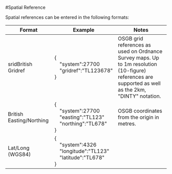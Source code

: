 #Spatial Reference

Spatial references can be entered in the following formats:

Format | Example | Notes
--- | --- | ---
sridBritish Gridref | {<br>&emsp;"system":27700<br>&emsp;"gridref":"TL123678"<br>} | OSGB grid references as used on Ordnance Survey maps. Up to 1m resolution (10-figure) references are supported as well as the 2km, "DINTY" notation.
British Easting/Northing | {<br>&emsp;"system":27700<br>&emsp;"easting":"TL123"<br>&emsp;"northing":"TL678"<br>} | OSGB coordinates from the origin in metres.
Lat/Long (WGS84) | {<br>&emsp;"system":4326<br>&emsp;"longitude":"TL123"<br>&emsp;"latitude":"TL678"<br>}